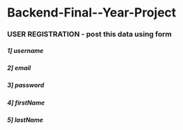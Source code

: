 # Backend-Final--Year-Project

### USER REGISTRATION - post this data using form 
##### 1] username
##### 2] email
##### 3] password
##### 4] firstName
##### 5] lastName
